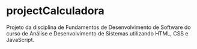 # projectCalculadora
Projeto da disciplina de Fundamentos de Desenvolvimento de Software do curso de Análise e Desenvolvimento de Sistemas utilizando HTML, CSS e JavaScript.
